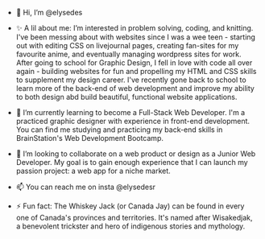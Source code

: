 - 👋 Hi, I’m @elysedes
  
- ✨ A lil about me: I’m interested in problem solving, coding, and knitting. I've been messing about with websites since I was a wee teen - starting out with editing CSS on livejournal pages, creating fan-sites for my favourite anime, and eventually managing wordpress sites for work. After going to school for Graphic Design, I fell in love with code all over again - building websites for fun and propelling my HTML and CSS skills to supplement my design career. I've recently gone back to school to learn more of the back-end of web development and improve my ability to both design abd build beautiful, functional website applications.

- 🌱 I’m currently learning to become a Full-Stack Web Developer. I'm a practiced graphic designer with experience in front-end development. You can find me studying and practicing my back-end skills in BrainStation's Web Development Bootcamp.

- 💞️ I’m looking to collaborate on a web product or design as a Junior Web Developer. My goal is to gain enough experience that I can launch my passion project: a web app for a niche market.

- 📫 You can reach me on insta @elysedesr

- ⚡ Fun fact: The Whiskey Jack (or Canada Jay) can be found in every one of Canada's provinces and territories. It's named after Wisakedjak, a benevolent trickster and hero of indigenous stories and mythology.
